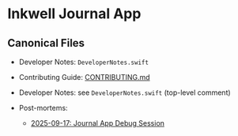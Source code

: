 # Inkwell Journal App

## Canonical Files
- Developer Notes: `DeveloperNotes.swift`
- Contributing Guide: [CONTRIBUTING.md](CONTRIBUTING.md)

- Developer Notes: see `DeveloperNotes.swift` (top-level comment)
- Post-mortems:
  - [2025-09-17: Journal App Debug Session](Docs/Postmortems/2025-09-17-journal-app-debug-session.md)

